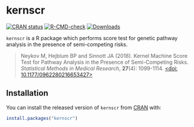
<!-- README.md is generated from README.Rmd. Please edit that file -->

# kernscr

<!-- badges: start -->

[![CRAN
status](https://www.r-pkg.org/badges/version/kernscr)](https://CRAN.R-project.org/package=kernscr)
[![R-CMD-check](https://github.com/borishejblum/kernscr/workflows/R-CMD-check/badge.svg)](https://github.com/borishejblum/kernscr/actions)
[![Downloads](https://cranlogs.r-pkg.org/badges/kernscr?color=blue)](https://www.r-pkg.org/pkg/kernscr)
<!-- badges: end -->

`kernscr` is a R package which performs score test for genetic pathway
analysis in the presence of semi-competing risks.

> Neykov M, Hejblum BP and Sinnott JA (2018). Kernel Machine Score Test
> for Pathway Analysis in the Presence of Semi-Competing Risks.
> *Statistical Methods in Medical Research*, **27**(4): 1099-1114.
> [\<doi:
> 10.1177/0962280216653427\>](https://doi.org/10.1177/0962280216653427)

## Installation

You can install the released version of `kernscr` from
[CRAN](https://CRAN.R-project.org/package=kernscr) with:

``` r
install.packages("kernscr")
```
